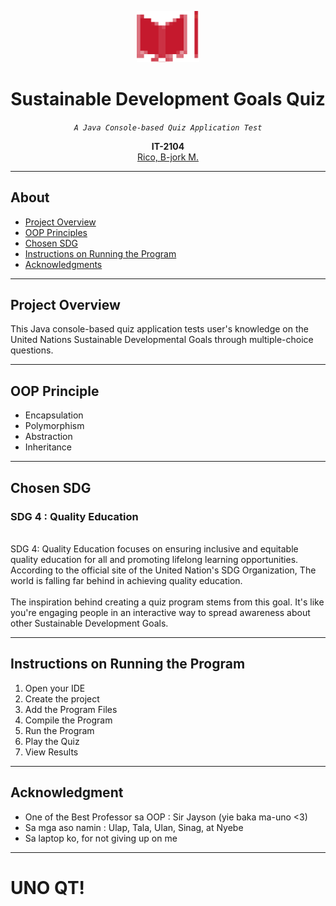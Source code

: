 <p align = "center" dir = "auto">
<img src="https://github.com/Zomoi/Final-Proj-in-OOP/blob/33f0d5ec3c96293fab262293d4aae986d9cb0cb1/output-onlinepngtools.png" width="100">
</p>

<h1 align = "center" tabindex="-1" class="heading element" dir="auto">Sustainable Development Goals Quiz</h1>
<p align = "center" dir= "auto">
<em>
<code>A Java Console-based Quiz Application Test</code>
</em>
</p>
<p align = "center" dir="auto">
  <b>IT-2104</b>
  <br>
  <a href="https://github.com/Zomoi">
  Rico, B-jork M.
  </a>
</p>
<hr></hr>
<h2>About</h2>
<ul dir="auto">
  <li>
    <a href="#-project-overview">Project Overview</a>
  </li>
  <li>
    <a href="#-OOP-principles">OOP Principles</a>
  </li>
  <li>
    <a href="#-SDG">Chosen SDG</a>
  </li>  
  <li>
    <a href="#-instructions">Instructions on Running the Program</a>
  </li>
  <li>
    <a href="#-acknowledgment">Acknowledgments</a>
  </li>
</ul>
<hr></hr>
<div class ="markdown-heading" dir="auto">
  <h2 tabindex="-1" class="heading-element" dir="auto">Project Overview</h2>
</div>
<p dir = "auto">
  This Java console-based quiz application tests user's knowledge on the United Nations Sustainable Developmental Goals through multiple-choice questions.
</p>
<hr></hr>
<div class ="markdown-heading" dir="auto">
  <h2 tabindex="-1" class="heading-element" dir="auto">OOP Principle</h2>
</div>
<ul dir = "auto">
  <li>Encapsulation</li>
  <li>Polymorphism</li>
  <li>Abstraction</li>
  <li>Inheritance</li>
</ul>
<hr></hr>
<div class ="markdown-heading" dir="auto">
  <h2 tabindex="-1" class="heading-element" dir="auto">Chosen SDG</h2>
</div>
<p dir = "auto">
  <h3>SDG 4 : Quality Education</h3><br>
    SDG 4: Quality Education focuses on ensuring inclusive and equitable quality education for all and promoting lifelong learning opportunities. According to the official site of the United Nation's SDG Organization, The world is falling far behind in achieving quality education.
  <br>
  <br>
    The inspiration behind creating a quiz program stems from this goal. It's like you're engaging people in an interactive way to spread awareness about other Sustainable Development Goals.
</p>
<hr></hr>
<div class ="markdown-heading" dir="auto">
  <h2 tabindex="-1" class="heading-element" dir="auto">Instructions on Running the Program</h2>
</div>
<ol dir = "auto">
  <li>Open your IDE</li>
  <li>Create the project</li>
  <li>Add the Program Files</li>
  <li>Compile the Program</li>
  <li>Run the Program</li>
  <li>Play the Quiz</li>
  <li>View Results</li>
</ol>
<hr></hr>
<div class ="markdown-heading" dir="auto">
  <h2 tabindex="-1" class="heading-elemen" dir="auto">Acknowledgment</h2>
</div>
<ul>
  <li>One of the Best Professor sa OOP : Sir Jayson (yie baka ma-uno <3)</li>
  <li>Sa mga aso namin : Ulap, Tala, Ulan, Sinag, at Nyebe</li>
  <li>Sa laptop ko, for not giving up on me</li>
</ul>
<hr></hr>
<h1>UNO QT!</h1>

